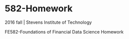 # 582-Homework
2016 fall | Stevens Institute of Technology

FE582-Foundations of Financial Data Science Homework
